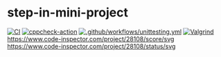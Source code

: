 # step-in-mini-project
[![CI](https://github.com/prani2298/tic-tac-toe-mini-project/actions/workflows/build.yml/badge.svg)](https://github.com/prani2298/tic-tac-toe-mini-project/actions/workflows/build.yml)
[![cppcheck-action](https://github.com/prani2298/tic-tac-toe-mini-project/actions/workflows/cpp.yml/badge.svg)](https://github.com/prani2298/tic-tac-toe-mini-project/actions/workflows/cpp.yml)
 [![.github/workflows/unittesting.yml](https://github.com/prani2298/tic-tac-toe-mini-project/actions/workflows/unittesting.yml/badge.svg)](https://github.com/prani2298/tic-tac-toe-mini-project/actions/workflows/unittesting.yml)
 [![Valgrind](https://github.com/prani2298/tic-tac-toe-mini-project/actions/workflows/Valgrind.yml/badge.svg)](https://github.com/prani2298/tic-tac-toe-mini-project/actions/workflows/Valgrind.yml)
 https://www.code-inspector.com/project/28108/score/svg
 https://www.code-inspector.com/project/28108/status/svg

